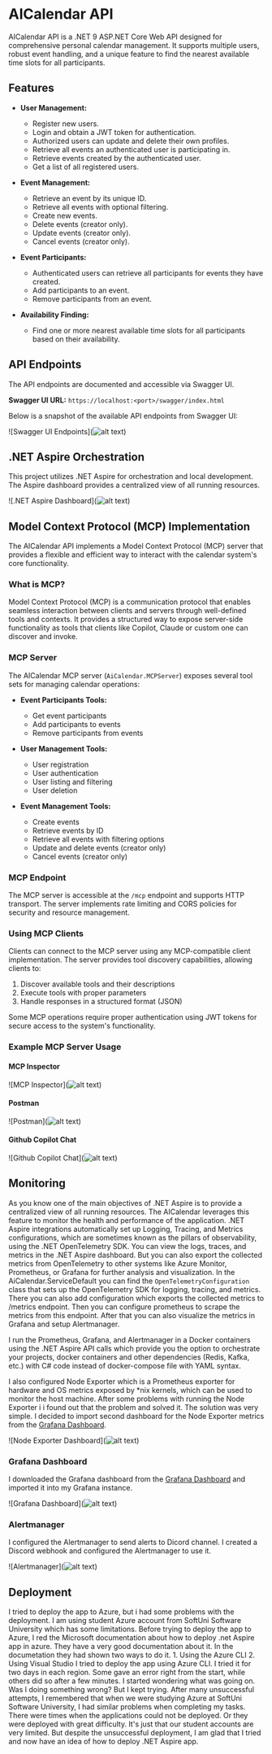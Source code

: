 # AICalendar API

AICalendar API is a .NET 9 ASP.NET Core Web API designed for comprehensive personal calendar management. It supports multiple users, robust event handling, and a unique feature to find the nearest available time slots for all participants.

## Features

- **User Management:**

  - Register new users.
  - Login and obtain a JWT token for authentication.
  - Authorized users can update and delete their own profiles.
  - Retrieve all events an authenticated user is participating in.
  - Retrieve events created by the authenticated user.
  - Get a list of all registered users.

- **Event Management:**

  - Retrieve an event by its unique ID.
  - Retrieve all events with optional filtering.
  - Create new events.
  - Delete events (creator only).
  - Update events (creator only).
  - Cancel events (creator only).

- **Event Participants:**

  - Authenticated users can retrieve all participants for events they have created.
  - Add participants to an event.
  - Remove participants from an event.

- **Availability Finding:**

  - Find one or more nearest available time slots for all participants based on their availability.

## API Endpoints

The API endpoints are documented and accessible via Swagger UI.

**Swagger UI URL:** `https://localhost:<port>/swagger/index.html`

Below is a snapshot of the available API endpoints from Swagger UI:

![Swagger UI Endpoints](![alt text](images/image-1.png))

## .NET Aspire Orchestration

This project utilizes .NET Aspire for orchestration and local development. The Aspire dashboard provides a centralized view of all running resources.

![.NET Aspire Dashboard](![alt text](images/dashboard.png))

## Model Context Protocol (MCP) Implementation

The AICalendar API implements a Model Context Protocol (MCP) server that provides a flexible and efficient way to interact with the calendar system's core functionality.

### What is MCP?

Model Context Protocol (MCP) is a communication protocol that enables seamless interaction between clients and servers through well-defined tools and contexts. It provides a structured way to expose server-side functionality as tools that clients like Copilot, Claude or custom one can discover and invoke.

### MCP Server

The AICalendar MCP server (`AiCalendar.MCPServer`) exposes several tool sets for managing calendar operations:

- **Event Participants Tools:**
  - Get event participants
  - Add participants to events
  - Remove participants from events

- **User Management Tools:**
  - User registration
  - User authentication
  - User listing and filtering
  - User deletion

- **Event Management Tools:**
  - Create events
  - Retrieve events by ID
  - Retrieve all events with filtering options
  - Update and delete events (creator only)
  - Cancel events (creator only)

### MCP Endpoint

The MCP server is accessible at the `/mcp` endpoint and supports HTTP transport. The server implements rate limiting and CORS policies for security and resource management.

### Using MCP Clients

Clients can connect to the MCP server using any MCP-compatible client implementation. The server provides tool discovery capabilities, allowing clients to:

1. Discover available tools and their descriptions
2. Execute tools with proper parameters
3. Handle responses in a structured format (JSON)

Some MCP operations require proper authentication using JWT tokens for secure access to the system's functionality.

### Example MCP Server Usage

#### MCP Inspector

![MCP Inspector](![alt text](images/mcp-inspector.png))

#### Postman

![Postman](![alt text](images/postman.png))

#### Github Copilot Chat

![Github Copilot Chat](![alt text](images/copilot.png))

## Monitoring
As you know one of the main objectives of .NET Aspire is to provide a centralized view of all running resources. 
The AICalendar leverages this feature to monitor the health and performance of the application.
.NET Aspire integrations automatically set up Logging, Tracing, and Metrics configurations, which are sometimes known as the pillars of observability, using the .NET OpenTelemetry SDK.
You can view the logs, traces, and metrics in the .NET Aspire dashboard. But you can also export the collected metrics
from OpenTelemetry to other systems like Azure Monitor, Prometheus, or Grafana for further analysis and visualization.
In the AiCalendar.ServiceDefault you can find the `OpenTelemetryConfiguration` class that sets up the OpenTelemetry SDK for logging, tracing, and metrics.
There you can also add configuration which exports the collected metrics to /metrics endpoint. Then you can configure prometheus to scrape the metrics from this endpoint. After that you
can also visualize the metrics in Grafana and setup Alertmanager.

I run the Prometheus, Grafana, and Alertmanager in a Docker containers using the .NET Aspire API calls which provide you the option to orchestrate
your projects, docker containers and other dependencies (Redis, Kafka, etc.) with C# code instead of docker-compose file with YAML syntax. 

I also configured Node Exporter which is a Prometheus exporter for hardware and OS metrics exposed by *nix kernels, which can be used to monitor the host machine.
After some problems with running the Node Exporter i i found out that the problem and solved it. The solution was very simple.
I decided to import second dashboard for the Node Exporter metrics from the [Grafana Dashboard](https://grafana.com/grafana/dashboards/1860-node-exporter-full/).

![Node Exporter Dashboard](![alt text](images/node_exporter.png))

### Grafana Dashboard
I downloaded the Grafana dashboard from the [Grafana Dashboard](https://grafana.com/grafana/dashboards/19924-asp-net-core/) and imported it into my Grafana instance.

![Grafana Dashboard](![alt text](images/grafana.png))

### Alertmanager
I configured the Alertmanager to send alerts to Dicord channel. I created a Discord webhook and configured the Alertmanager to use it.

![Alertmanager](![alt text](images/discord.png))

## Deployment
I tried to deploy the app to Azure, but i had some problems with the deployment.
I am using student Azure account from SoftUni Software University which has some limitations.
Before trying to deploy the app to Azure, I red the Microsoft documentation about how to deploy .net Aspire app in azure.
They have a very good documentation about it. In the documetation they had shown two ways to do it.
	1. Using the Azure CLI
	2. Using Visual Studio
I tried to deploy the app using Azure CLI. I tried it for two days in each region. Some gave an error right from the start, while others did so after a few minutes.
I started wondering what was going on. Was I doing something wrong? But I kept trying. 
After many unsuccessful attempts, I remembered that when we were studying Azure at SoftUni Software University, I had similar problems when completing my tasks. 
There were times when the applications could not be deployed. Or they were deployed with great difficulty. It's just that our student accounts are very limited.
But despite the unsuccessful deployment, I am glad that I tried and now have an idea of how to deploy .NET Aspire app. 

